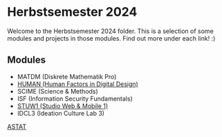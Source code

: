 # Herbstsemester 2024
Welcome to the Herbstsemester 2024 folder. This is a selection of some modules and projects in those modules. Find out more under each link! :)

## Modules

* MATDM (Diskrete Mathematik Pro)
* [HUMAN (Human Factors in Digital Design)](https://github.com/JustRaika/Digital-Ideation/wiki/HUMAN)
* SCIME (Science & Methods)
* ISF (Information Security Fundamentals)
* [STUW1 (Studio Web & Mobile 1)](https://github.com/JustRaika/Digital-Ideation/wiki/STUW1)
* IDCL3 (Ideation Culture Lab 3)

[ASTAT](https://justraika.github.io/Digital-Ideation/static-wiki/Astat.html) 
